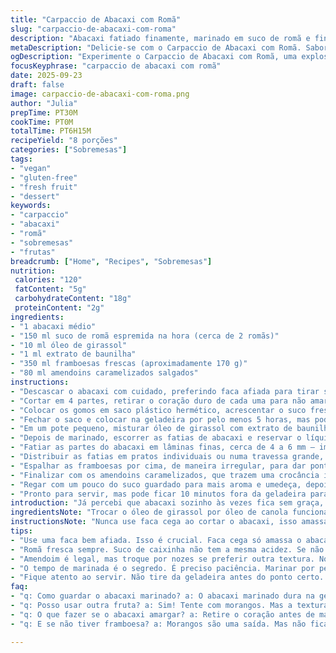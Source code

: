 ```yaml
---
title: "Carpaccio de Abacaxi com Romã"
slug: "carpaccio-de-abacaxi-com-roma"
description: "Abacaxi fatiado finamente, marinado em suco de romã e finalizado com framboesas e amendoins caramelizados. Receita vegana e sem glúten, com toque de baunilha e óleo delicado. Explora texturas crocantes e suculência, perfeito para sobremesas refrescantes e saudáveis."
metaDescription: "Delicie-se com o Carpaccio de Abacaxi com Romã. Sabor refrescante e saudável para sua sobremesa."
ogDescription: "Experimente o Carpaccio de Abacaxi com Romã, uma explosão de sabores tropicais e texturas irresistíveis."
focusKeyphrase: "carpaccio de abacaxi com romã"
date: 2025-09-23
draft: false
image: carpaccio-de-abacaxi-com-roma.png
author: "Julia"
prepTime: PT30M
cookTime: PT0M
totalTime: PT6H15M
recipeYield: "8 porções"
categories: ["Sobremesas"]
tags:
- "vegan"
- "gluten-free"
- "fresh fruit"
- "dessert"
keywords:
- "carpaccio"
- "abacaxi"
- "romã"
- "sobremesas"
- "frutas"
breadcrumb: ["Home", "Recipes", "Sobremesas"]
nutrition: 
 calories: "120"
 fatContent: "5g"
 carbohydrateContent: "18g"
 proteinContent: "2g"
ingredients:
- "1 abacaxi médio"
- "150 ml suco de romã espremida na hora (cerca de 2 romãs)"
- "10 ml óleo de girassol"
- "1 ml extrato de baunilha"
- "350 ml framboesas frescas (aproximadamente 170 g)"
- "80 ml amendoins caramelizados salgados"
instructions:
- "Descascar o abacaxi com cuidado, preferindo faca afiada para tirar só a casca sem perder muito da polpa."
- "Cortar em 4 partes, retirar o coração duro de cada uma para não amargar."
- "Colocar os gomos em saco plástico hermético, acrescentar o suco fresco de romã — esse toque ácido evita que o abacaxi oxide rápido."
- "Fechar o saco e colocar na geladeira por pelo menos 5 horas, mas pode ficar até 47; quanto mais, mais absorve o sabor da romã."
- "Em um pote pequeno, misturar óleo de girassol com extrato de baunilha — o óleo deve ser neutro para não brigar com a fruta."
- "Depois de marinado, escorrer as fatias de abacaxi e reservar o líquido da marinada."
- "Fatiar as partes do abacaxi em lâminas finas, cerca de 4 a 6 mm — importante não cortar muito grossas para manter o visual translúcido."
- "Distribuir as fatias em pratos individuais ou numa travessa grande, tentando sobrepor levemente as lâminas para efeito estético."
- "Espalhar as framboesas por cima, de maneira irregular, para dar pontos vivos de cor e sabor mais ácido."
- "Finalizar com os amendoins caramelizados, que trazem uma crocância inesperada e um toque salgado que equilibra a doçura natural do abacaxi."
- "Regar com um pouco do suco guardado para mais aroma e umedeça, depois pingar pequenas gotas do óleo com baunilha para um perfume delicado ao servir."
- "Pronto para servir, mas pode ficar 10 minutos fora da geladeira para não ficar gelado demais e perder sabores."
introduction: "Já percebi que abacaxi sozinho às vezes fica sem graça, e marinar é minha saída preferida para dar profundidade. O azedinho da romã é aquele detalhe que corta o doce excessivo e ainda colore a fruta de um jeito lindo, quase translúcido. Gosto de usar amendoim no lugar das tradicionais nozes porque amendoim tem personalidade diferente e essa versão caramelizada com pitada de sal levanta o prato. Não precisa forno, o preparo pede paciência ao esperar o tempo na geladeira, por isso deixo sempre pra fazer um dia antes."
ingredientsNote: "Trocar o óleo de girassol por óleo de canola funciona mas percebi que o girassol tem sabor mais neutro e não tira a suavidade do prato. Uso romã fresca; suco industrializado empobrece o aroma e perde aquela acidez vibrante. Amendoim normalmente vem com sal, se for só doce, acrescento pitada de sal para equilibrar. Se não achar framboesa fresca, morango fatiado entra bem, mas altera a textura e doçura."
instructionsNote: "Nunca use faca cega ao cortar o abacaxi, isso amassa e esmaga as fibras tornando o corte feio. O segredo é trabalhar com movimento firme e ângulo correto para lâminas finas. O tempo no frio é básico para o abacaxi absorver o sabor da romã, dá pra perceber quando a cor do líquido penetra as bordas da fruta — aí tá no ponto. A mistura de óleo e baunilha não é pra misturar no suco e sim pingar por cima; óleo em excesso amarga e mascara as frutas. Se não quiser esperar, 4 horas é o mínimo, mas só fica bom mesmo passadas umas 6 horas."
tips:
- "Use uma faca bem afiada. Isso é crucial. Faca cega só amassa o abacaxi. Fique atento. Lâminas devem ter 4 a 6 mm. Visual importa. Cortes finos ajudam na absorção."
- "Romã fresca sempre. Suco de caixinha não tem a mesma acidez. Se não tiver romã, pense em limão. Um pouco de limão pode dar um toque diferente. Mas não exagere."
- "Amendoim é legal, mas troque por nozes se preferir outra textura. Nozes dão um crunch diferente, mas o sabor é ameno. Amendoim caramelizado traz sal e doçura de forma marcante."
- "O tempo de marinada é o segredo. É preciso paciência. Marinar por pelo menos 6 horas é essencial. Se precisar, 4 horas é o mínimo. Mas sabor não é o mesmo."
- "Fique atento ao servir. Não tire da geladeira antes do ponto certo. 10 minutos fora é o ideal. Não gelatiniza. Mantém a frescura. Perder sabor não é legal."
faq:
- "q: Como guardar o abacaxi marinado? a: O abacaxi marinado dura na geladeira até 3 dias. Coloque em recipiente fechado. Mas está melhor no dia seguinte."
- "q: Posso usar outra fruta? a: Sim! Tente com morangos. Mas a textura muda. O gosto também. Eles são mais doces. O contraste com romã some."
- "q: O que fazer se o abacaxi amargar? a: Retire o coração antes de marinar. O coração é amargo. Mas se não fez isso, adicione um toque de açúcar na marinada."
- "q: E se não tiver framboesa? a: Morangos são uma saída. Mas não ficam tão bons. Eles são mais doces e não equilibram como as framboesas. Importante substituir pelo equilíbrio."

---
```


